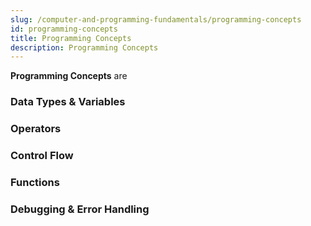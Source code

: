 ```yaml
---
slug: /computer-and-programming-fundamentals/programming-concepts
id: programming-concepts
title: Programming Concepts
description: Programming Concepts
---
```


**Programming Concepts** are

### Data Types & Variables

### Operators

### Control Flow

### Functions

### Debugging & Error Handling
